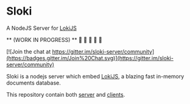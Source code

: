 # Sloki
A NodeJS Server for [LokiJS](http://lokijs.org/)

** (WORK IN PROGRESS) **
:hammer: :hammer: :hammer: :hammer: :hammer:

[![Join the chat at https://gitter.im/sloki-server/community](https://badges.gitter.im/Join%20Chat.svg)](https://gitter.im/sloki-server/community)

Sloki is a nodejs server which embed [LokiJS](http://lokijs.org/), a blazing fast in-memory documents database.

This repository contain both [server](server/) and [clients](clients/).
